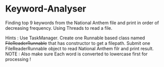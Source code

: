 # Keyword-Analyser

Finding top 9 keywords from the National Anthem file and print in order of decreasing frequency.
Using Threads to read a file.

Hints : 
Use TaskManager. 
Create one Runnable based class named ~~FileReaderRunnable~~ that has constructor to get a filepath.
Submit one FileReaderRunnable object to read National Anthem filr and print result. 
NOTE : Also make sure Each word is converted to lowercase first for processing !

